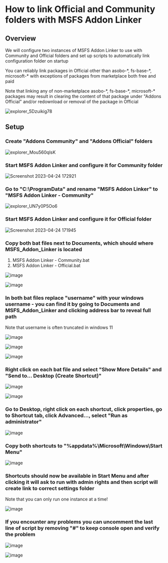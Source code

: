 # How to link Official and Community folders with MSFS Addon Linker

## Overview

We will configure two instances of MSFS Addon Linker to use with Community and Official folders and set up scripts to automatically link configuration folder on startup

You can reliably link packages in Official other than asobo-\*, fs-base-\*, microsoft-\* with exceptions of packages from marketplace both free and paid

Note that linking any of non-marketplace asobo-\*, fs-base-\*, microsoft-\* packages may result in clearing the content of that package under "Addons Official" and/or redownload or removal of the package in Official

![explorer_5Dzuikig78](https://user-images.githubusercontent.com/52785190/234043458-56b99c33-497d-4eef-becf-2282fc4c63f8.png)

## Setup

### Create "Addons Community" and "Addons Official" folders

![explorer_Mou560qlsK](https://user-images.githubusercontent.com/52785190/234043529-7cb8d49b-4bca-4d5e-95cc-84f7b9bc1078.png)

### Start MSFS Addon Linker and configure it for Community folder

![Screenshot 2023-04-24 172921](https://user-images.githubusercontent.com/52785190/234044242-12b77469-208b-4ace-bb3c-6fe43f130bbe.png)

### Go to "C:\ProgramData" and rename "MSFS Addon Linker" to "MSFS Addon Linker - Community"

![explorer_UN7y0P5Oo6](https://user-images.githubusercontent.com/52785190/234044691-58eb28f0-c99c-4dca-8ed7-ef83e30b8319.png)

### Start MSFS Addon Linker and configure it for Official folder

![Screenshot 2023-04-24 171945](https://user-images.githubusercontent.com/52785190/234044806-d36271c8-23bb-45f2-9801-1b32a4198dbb.png)

### Copy both bat files next to Documents, which should where MSFS_Addon_Linker is located

1. MSFS Addon Linker - Community.bat
1. MSFS Addon Linker - Official.bat

![image](https://user-images.githubusercontent.com/52785190/234048524-d687395a-c2b7-4f48-9896-6a4654e81dd2.png)

![image](https://user-images.githubusercontent.com/52785190/234048658-c1c8b95b-31d1-4265-b1bb-cb472be1b71c.png)

### In both bat files replace "username" with your windows username - you can find it by going to Documents and MSFS_Addon_Linker and clicking address bar to reveal full path

Note that username is often truncated in windows 11

![image](https://user-images.githubusercontent.com/52785190/234049582-79cabe74-44ea-42fa-88e3-88142c55f065.png)

![image](https://user-images.githubusercontent.com/52785190/234049919-a314cecb-6cab-4827-8ca9-cdc52c2980e1.png)

![image](https://user-images.githubusercontent.com/52785190/234049971-a356d94f-cf1c-45f7-b1d4-ee944c732c80.png)

### Right click on each bat file and select "Show More Details" and "Send to... Desktop (Create Shortcut)" 

![image](https://user-images.githubusercontent.com/52785190/234048897-fdf1d3a5-e02d-45d3-8679-2db13ed74875.png)

![image](https://user-images.githubusercontent.com/52785190/234049112-f7aba15b-7566-4ab6-9c91-c2cbfdb207b3.png)

### Go to Desktop, right click on each shortcut, click properties, go to Shortcut tab, click Advanced..., select "Run as administrator"

![image](https://user-images.githubusercontent.com/52785190/234050423-2a973856-08f2-46e6-bb77-6d3c157a7d6d.png)

### Copy both shortcuts to "%appdata%\Microsoft\Windows\Start Menu"

![image](https://user-images.githubusercontent.com/52785190/234050853-94d2b432-83c0-477b-b8a4-8472d08d826f.png)

### Shortcuts should now be available in Start Menu and after clicking it will ask to run with admin rights and then script will create link to correct settings folder

Note that you can only run one instance at a time!

![image](https://user-images.githubusercontent.com/52785190/234051343-f0bdeb90-03c4-4272-bb23-14e579380258.png)

### If you encounter any problems you can uncomment the last line of script by removing "#" to keep console open and verify the problem

![image](https://user-images.githubusercontent.com/52785190/234051594-d2d1e392-184f-493c-afbb-e6e1a7c07841.png)

![image](https://user-images.githubusercontent.com/52785190/234051634-3b4241b9-a66d-42c1-bc3f-979dbbf5fb95.png)
